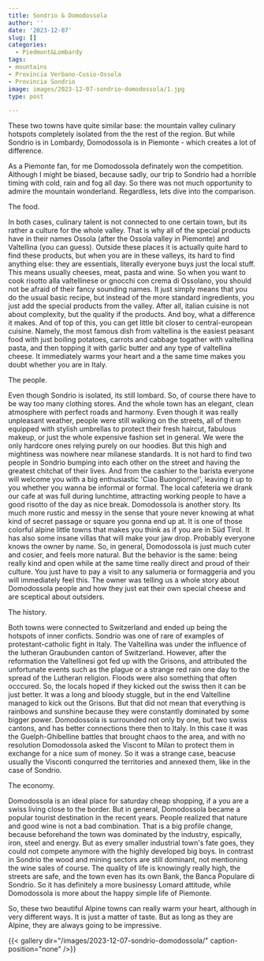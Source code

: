 ```yaml
---
title: Sondrio & Domodossola
author: ''
date: '2023-12-07'
slug: []
categories:
  - Piedmont&Lombardy
tags: 
- mountains
- Provincia Verbano-Cusio-Ossola
- Provincia Sondrio
image: images/2023-12-07-sondrio-domodossola/1.jpg
type: post

---
```


These two towns have quite similar base: the mountain valley culinary hotspots completely isolated from the the rest of the region. But while Sondrio is in Lombardy, Domodossola is in Piemonte - which creates a lot of difference.

As a Piemonte fan, for me Domodossola definately won the competition. Although I might be biased, because sadly, our trip to Sondrio had a horrible timing with cold, rain and fog all day. So there was not much opportunity to admire the mountain wonderland. Regardless, lets dive into the comparison.

The food. 

In both cases, culinary talent is not connected to one certain town, but its rather a culture for the whole valley. That is why all of the special products have in their names Ossola (after the Ossola valley in Piemonte) and Valtellina (you can guess). Outside these places it is actually quite hard to find these products, but when you are in these valleys, its hard to find anything else: they are essentials, literally everyone buys just the local stuff. This means usually cheeses, meat, pasta and wine. So when you want to cook risotto alla valtellinese or gnocchi con crema di Ossolano, you should not be afraid of their fancy sounding names. It just simply means that you do the usual basic recipe, but instead of the more standard ingredients, you just add the special products from the valley. After all, italian cuisine is not about complexity, but the quality if the products. And boy, what a difference it makes. And of top of this, you can get little bit closer to central-european cuisine. Namely, the most famous dish from valtellina is the easiest peasant food with just boiling potatoes, carrots and cabbage togather with valtellina pasta, and then topping it with garlic butter and any type of valtellina cheese. It immediately warms your heart and a the same time makes you doubt whether you are in Italy.

The people.

Even though Sondrio is isolated, its still lombard. So, of course there have to be way too many clothing stores. And the whole town has an elegant, clean atmosphere with perfect roads and harmony. Even though it was really unpleasant weather, people were still walking on the streets, all of them equipped with stylish umbrellas to protect their fresh haircut, fabulous makeup, or just the whole expensive fashion set in general. We were the only hardcore ones relying purely on our hoodies. But this high and mightiness was nowhere near milanese standards. It is not hard to find two people in Sondrio bumping into each other on the street and having the greatest chitchat of their lives. And from the cashier to the barista everyone will welcome you with a big enthusiastic 'Ciao Buongiorno!', leaving it up to you whether you wanna be informal or formal. The local cafeteria we drank our cafe at was full during lunchtime, attracting working people to have a good risotto of the day as nice break.
Domodossola is another story. Its much more rustic and messy in the sense that youre never knowing at what kind of secret passage or square you gonna end up at. It is one of those colorful alpine little towns that makes you think as if you are in Süd Tirol. It has also some insane villas that will make your jaw drop. Probably everyone knows the owner by name. So, in general, Domodossola is just much cuter and cosier, and feels more natural. But the behavior is the same: being really kind and open while at the same time really direct and proud of their culture. You just have to pay a visit to any salumeria or formaggeria and you will immediately feel this. The owner was telling us a whole story about Domodossola people and how they just eat their own special cheese and are sceptical about outsiders. 

The history.

Both towns were connected to Switzerland and ended up being the hotspots of inner conficts. Sondrio was one of rare of examples of protestant-catholic fight in Italy. The Valtellina was under the influence of the lutheran Graubunden canton of Switzerland. However, after the reformation the Valtellinesi got fed up with the Grisons, and attributed the unfortunate events such as the plague or a strange red rain one day to the spread of the Lutheran religion. Floods were also something that often occcured. So, the locals hoped if they kicked out the swiss then it can be just better. It was a long and bloody stuggle, but in the end Valtelline managed to kick out the Grisons. But that did not mean that everything is rainbows and sunshine because they were constantly dominated by some bigger power. 
Domodossola is surrounded not only by one, but two swiss cantons, and has better connections there then to Italy. In this case it was the Guelph-Ghibelline battles that brought chaos to the area, and with no resolution Domodossola asked the Viscont to Milan to protect them in exchange for a nice sum of money. So it was a strange case, beacuse usually the Visconti conqurred the territories and annexed them, like in the case of Sondrio. 

The economy. 

Domodossola is an ideal place for saturday cheap shopping, if a you are a swiss living close to the border. But in general, Domodossola became a popular tourist destination in the recent years. People realized that nature and good wine is not a bad combination. That is a big profile change, because beforehand the town was dominated by the industry, espically, iron, steel and energy. But as every smaller industrial town's fate goes, they could not compete anymore with the highly developed big boys. In contrast in Sondrio the wood and mining sectors are still dominant, not mentioning the wine sales of course. The quality of life is knowingly really high, the streets are safe, and the town even has its own Bank, the Banca Populare di Sondrio. So it has definitely a more businessy Lomard attitude, while Domodossola is more about the happy simple life of Piemonte.

So, these two beautiful Alpine towns can really warm your heart, although in very different ways. It is just a matter of taste. But as long as they are Alpine, they are always going to be impressive. 

{{< gallery dir="/images/2023-12-07-sondrio-domodossola/" caption-position="none" />}}


